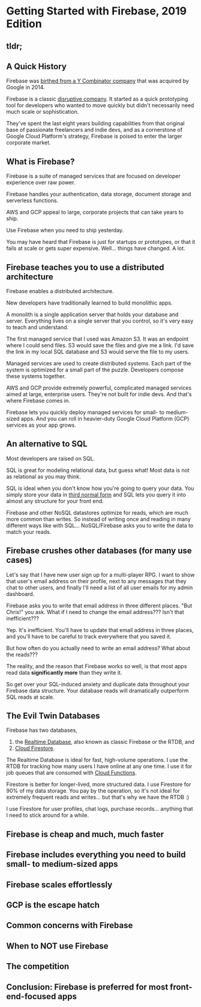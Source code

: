 # Getting Started with Firebase, 2019 Edition

## tldr;

## A Quick History

Firebase was [birthed from a Y Combinator company](https://hackernoon.com/how-to-build-a-product-loved-by-millions-and-get-acquired-by-google-the-firebase-story-82dab4e3e80c) that was acquired by Google in 2014.

Firebase is a classic [disruptive company](http://claytonchristensen.com/key-concepts/). It started as a quick prototyping tool for developers who wanted to move quickly but didn't necessarily need much scale or sophistication.

They've spent the last eight years building capabilities from that original base of passionate freelancers and indie devs, and as a cornerstone of Google Cloud Platform's strategy, Firebase is poised to enter the larger corporate market.

## What is Firebase?

Firebase is a suite of managed services that are focused on developer experience over raw power.

Firebase handles your authentication, data storage, document storage and serverless functions.

AWS and GCP appeal to large, corporate projects that can take years to ship.

Use Firebase when you need to ship yesterday.

You may have heard that Firebase is just for startups or prototypes, or that it fails at scale or gets super expensive. Well... things have changed. A lot.

## Firebase teaches you to use a distributed architecture

Firebase enables a distributed architecture.

New developers have traditionally learned to build monolithic apps.

A monolith is a single application server that holds your database and server. Everything lives on a single server that you control, so it's very easy to teach and understand. 

The first managed service that I used was Amazon S3. It was an endpoint where I could send files. S3 would save the files and give me a link. I'd save the link in my local SQL database and S3 would serve the file to my users.

Managed services are used to create distributed systems. Each part of the system is optimized for a small part of the puzzle. Developers compose these systems together.

AWS and GCP provide extremely powerful, complicated managed services aimed at large, enterprise users. They're not built for indie devs. And that's where Firebase comes in.

Firebase lets you quickly deploy managed services for small- to medium-sized apps. And you can roll in heavier-duty Google Cloud Platform (GCP) services as your app grows.

## An alternative to SQL

Most developers are raised on SQL.

SQL is great for modeling relational data, but guess what! Most data is not as relational as you may think.

SQL is ideal when you don't know how you're going to query your data. You simply store your data in [third normal form](https://en.wikipedia.org/wiki/Third_normal_form) and SQL lets you query it into almost any structure for your front end.

Firebase and other NoSQL datastores optimize for reads, which are much more common than writes. So instead of writing once and reading in many different ways like with SQL... NoSQL/Firebase asks you to write the data to match your reads.

## Firebase crushes other databases (for many use cases)

Let's say that I have new user sign up for a multi-player RPG. I want to show that user's email address on their profile, next to any messages that they chat to other users, and finally I'll need a list of all user emails for my admin dashboard.

Firebase asks you to write that email address in three different places. "But Chris!" you ask. What if I need to change the email address??? Isn't that inefficient???

Yep. It's inefficient. You'll have to update that email address in three places, and you'll have to be careful to track everywhere that you saved it.

But how often do you actually need to write an email address? What about the reads???

The reality, and the reason that Firebase works so well, is that most apps read data **significantly more** than they write it.

So get over your SQL-induced anxiety and duplicate data throughout your Firebase data structure. Your database reads will dramatically outperform SQL reads at scale.

## The Evil Twin Databases

Firebase has two databases, 

1. the [Realtime Database](https://firebase.google.com/docs/database/), also known as classic Firebase or the RTDB, and
2. [Cloud Firestore](https://firebase.google.com/docs/firestore/).

The Realtime Database is ideal for fast, high-volume operations. I use the RTDB for tracking how many users I have online at any one time. I use it for job queues that are consumed with [Cloud Functions](https://firebase.google.com/docs/functions/).

Firestore is better for longer-lived, more structured data. I use Firestore for 90% of my data storage. You pay by the operation, so it's not ideal for extremely frequent reads and writes... but that's why we have the RTDB :)

I use Firestore for user profiles, chat logs, purchase records... anything that I need to stick around for a while.





## Firebase is cheap and much, much faster



## Firebase includes everything you need to build small- to medium-sized apps

## Firebase scales effortlessly

## GCP is the escape hatch

## Common concerns with Firebase

## When to NOT use Firebase

## The competition

## Conclusion: Firebase is preferred for most front-end-focused apps